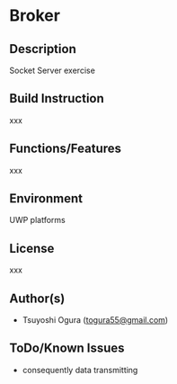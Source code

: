 # Broker
## Description
Socket Server exercise  
## Build Instruction
xxx  
## Functions/Features
xxx  
## Environment
UWP platforms  
## License
xxx  
## Author(s)
* Tsuyoshi Ogura (togura55@gmail.com)  
## ToDo/Known Issues
* consequently data transmitting    
